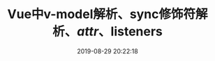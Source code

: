 ---
title: Vue中v-model解析、sync修饰符解析、$attr、$listeners
date: 2019-08-29 20:22:18
tags: [Vue]
categories: [Vue]
description:  Vue中v-model解析、sync修饰符解析、$attr、$listeners
---